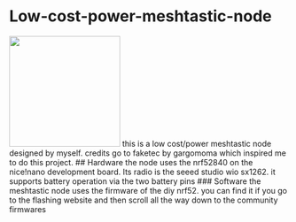 # Low-cost-power-meshtastic-node

<img src="https://github.com/user-attachments/assets/25dc3d5c-e13f-4985-b785-01c08ffc610e" width="200" height="200">
this is a low cost/power meshtastic node designed by myself. credits go to faketec by gargomoma which inspired me to do this project. 
## Hardware
the node uses the nrf52840 on the nice!nano development board. Its radio is the seeed studio wio sx1262. it supports battery operation via the two battery pins
### Software
the meshtastic node uses the firmware of the diy nrf52. you can find it if you go to the flashing website and then scroll all the way down to the community firmwares


